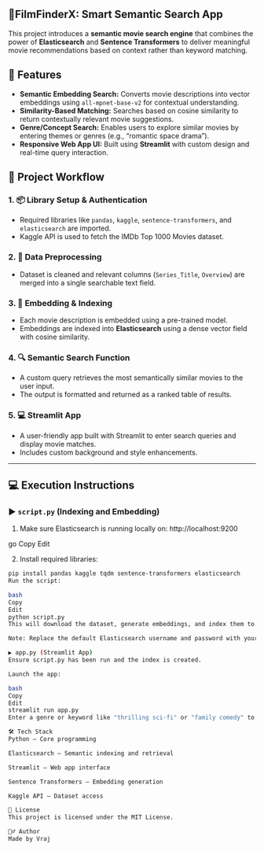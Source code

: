 ## 🚀FilmFinderX: Smart Semantic Search App 
This project introduces a **semantic movie search engine** that combines the power of **Elasticsearch** and **Sentence Transformers** to deliver meaningful movie recommendations based on context rather than keyword matching.

## 🚀 Features

- **Semantic Embedding Search:** Converts movie descriptions into vector embeddings using `all-mpnet-base-v2` for contextual understanding.
- **Similarity-Based Matching:** Searches based on cosine similarity to return contextually relevant movie suggestions.
- **Genre/Concept Search:** Enables users to explore similar movies by entering themes or genres (e.g., “romantic space drama”).
- **Responsive Web App UI:** Built using **Streamlit** with custom design and real-time query interaction.


## 🔧 Project Workflow

### 1. 📦 Library Setup & Authentication
- Required libraries like `pandas`, `kaggle`, `sentence-transformers`, and `elasticsearch` are imported.
- Kaggle API is used to fetch the IMDb Top 1000 Movies dataset.

### 2. 🧹 Data Preprocessing
- Dataset is cleaned and relevant columns (`Series_Title`, `Overview`) are merged into a single searchable text field.

### 3. 🧠 Embedding & Indexing
- Each movie description is embedded using a pre-trained model.
- Embeddings are indexed into **Elasticsearch** using a dense vector field with cosine similarity.

### 4. 🔍 Semantic Search Function
- A custom query retrieves the most semantically similar movies to the user input.
- The output is formatted and returned as a ranked table of results.

### 5. 💻 Streamlit App
- A user-friendly app built with Streamlit to enter search queries and display movie matches.
- Includes custom background and style enhancements.

---

## 💻 Execution Instructions

### ▶️ `script.py` (Indexing and Embedding)

1. Make sure Elasticsearch is running locally on:
http://localhost:9200

go
Copy
Edit

2. Install required libraries:
```bash
pip install pandas kaggle tqdm sentence-transformers elasticsearch
Run the script:

bash
Copy
Edit
python script.py
This will download the dataset, generate embeddings, and index them to Elasticsearch.

Note: Replace the default Elasticsearch username and password with your own credentials in the code.

▶️ app.py (Streamlit App)
Ensure script.py has been run and the index is created.

Launch the app:

bash
Copy
Edit
streamlit run app.py
Enter a genre or keyword like "thrilling sci-fi" or "family comedy" to receive matching movies.

🛠️ Tech Stack
Python – Core programming

Elasticsearch – Semantic indexing and retrieval

Streamlit – Web app interface

Sentence Transformers – Embedding generation

Kaggle API – Dataset access

📄 License
This project is licensed under the MIT License.

🙋‍♂️ Author
Made by Vraj

